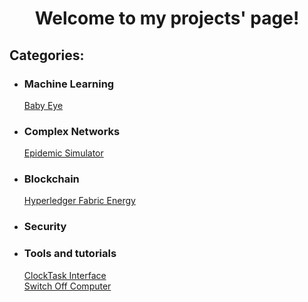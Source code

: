 <p align="center">
  <h1 align="center">
    Welcome to my projects' page!
  </h1>
  <h2>
    Categories:
  </h2>
  <ul>
    <li><h3>Machine Learning</h3>
      <a href="babyeye.html">Baby Eye</a>
    </li>
    <li><h3>Complex Networks</h3>
      <a href="epidemic-simulator.html">Epidemic Simulator</a>
    </li>
    <li><h3>Blockchain</h3>
      <a href="hyperledger.html">Hyperledger Fabric Energy</a>
    </li>
    <li><h3>Security</h3>
    </li> 
    <li><h3>Tools and tutorials</h3>
      <a href="clocktask.html">ClockTask Interface</a><br>
      <a href="switchoff.html">Switch Off Computer</a>
    </li>  
  </ul>
</p>
